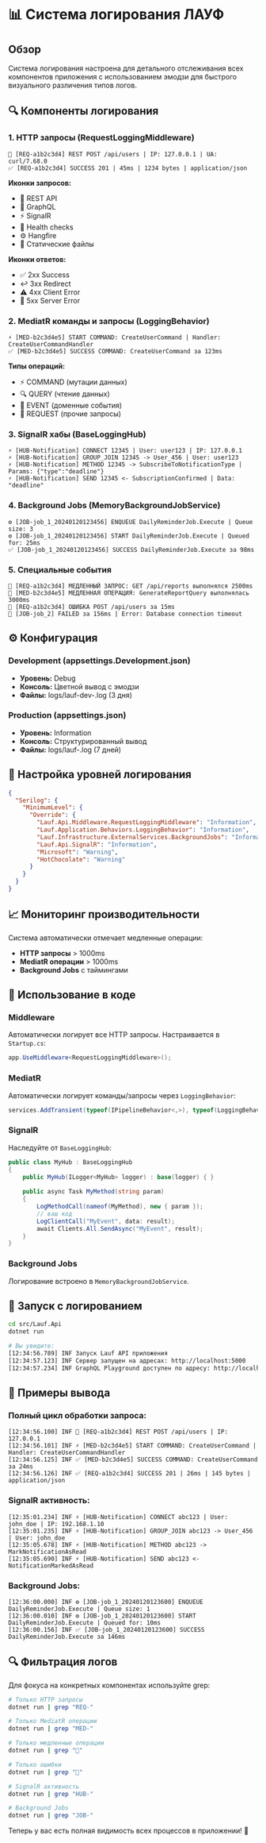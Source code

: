 # 📊 Система логирования ЛАУФ

## Обзор

Система логирования настроена для детального отслеживания всех компонентов приложения с использованием эмодзи для быстрого визуального различения типов логов.

## 🔍 Компоненты логирования

### 1. HTTP запросы (RequestLoggingMiddleware)
```
📡 [REQ-a1b2c3d4] REST POST /api/users | IP: 127.0.0.1 | UA: curl/7.68.0
✅ [REQ-a1b2c3d4] SUCCESS 201 | 45ms | 1234 bytes | application/json
```

**Иконки запросов:**
- 📡 REST API
- 🔸 GraphQL 
- ⚡ SignalR
- 💚 Health checks
- ⚙️ Hangfire
- 📄 Статические файлы

**Иконки ответов:**
- ✅ 2xx Success
- ↩️ 3xx Redirect  
- ⚠️ 4xx Client Error
- 🚨 5xx Server Error

### 2. MediatR команды и запросы (LoggingBehavior)
```
⚡ [MED-b2c3d4e5] START COMMAND: CreateUserCommand | Handler: CreateUserCommandHandler
✅ [MED-b2c3d4e5] SUCCESS COMMAND: CreateUserCommand за 123ms
```

**Типы операций:**
- ⚡ COMMAND (мутации данных)
- 🔍 QUERY (чтение данных)
- 📢 EVENT (доменные события)
- 🔄 REQUEST (прочие запросы)

### 3. SignalR хабы (BaseLoggingHub)
```
⚡ [HUB-Notification] CONNECT 12345 | User: user123 | IP: 127.0.0.1
⚡ [HUB-Notification] GROUP_JOIN 12345 -> User_456 | User: user123
⚡ [HUB-Notification] METHOD 12345 -> SubscribeToNotificationType | Params: {"type":"deadline"}
⚡ [HUB-Notification] SEND 12345 <- SubscriptionConfirmed | Data: "deadline"
```

### 4. Background Jobs (MemoryBackgroundJobService)
```
⚙️ [JOB-job_1_20240120123456] ENQUEUE DailyReminderJob.Execute | Queue size: 3
⚙️ [JOB-job_1_20240120123456] START DailyReminderJob.Execute | Queued for: 25ms
✅ [JOB-job_1_20240120123456] SUCCESS DailyReminderJob.Execute за 98ms
```

### 5. Специальные события
```
🐌 [REQ-a1b2c3d4] МЕДЛЕННЫЙ ЗАПРОС: GET /api/reports выполнялся 2500ms
🐌 [MED-b2c3d4e5] МЕДЛЕННАЯ ОПЕРАЦИЯ: GenerateReportQuery выполнялась 3000ms
🚨 [REQ-a1b2c3d4] ОШИБКА POST /api/users за 15ms
🚨 [JOB-job_2] FAILED за 156ms | Error: Database connection timeout
```

## ⚙️ Конфигурация

### Development (appsettings.Development.json)
- **Уровень:** Debug
- **Консоль:** Цветной вывод с эмодзи
- **Файлы:** logs/lauf-dev-.log (3 дня)

### Production (appsettings.json)  
- **Уровень:** Information
- **Консоль:** Структурированный вывод
- **Файлы:** logs/lauf-.log (7 дней)

## 🎯 Настройка уровней логирования

```json
{
  "Serilog": {
    "MinimumLevel": {
      "Override": {
        "Lauf.Api.Middleware.RequestLoggingMiddleware": "Information",
        "Lauf.Application.Behaviors.LoggingBehavior": "Information", 
        "Lauf.Infrastructure.ExternalServices.BackgroundJobs": "Information",
        "Lauf.Api.SignalR": "Information",
        "Microsoft": "Warning",
        "HotChocolate": "Warning"
      }
    }
  }
}
```

## 📈 Мониторинг производительности

Система автоматически отмечает медленные операции:
- **HTTP запросы** > 1000ms
- **MediatR операции** > 1000ms
- **Background Jobs** с таймингами

## 🔧 Использование в коде

### Middleware
Автоматически логирует все HTTP запросы. Настраивается в `Startup.cs`:

```csharp
app.UseMiddleware<RequestLoggingMiddleware>();
```

### MediatR 
Автоматически логирует команды/запросы через `LoggingBehavior`:

```csharp
services.AddTransient(typeof(IPipelineBehavior<,>), typeof(LoggingBehavior<,>));
```

### SignalR
Наследуйте от `BaseLoggingHub`:

```csharp
public class MyHub : BaseLoggingHub
{
    public MyHub(ILogger<MyHub> logger) : base(logger) { }
    
    public async Task MyMethod(string param)
    {
        LogMethodCall(nameof(MyMethod), new { param });
        // ваш код
        LogClientCall("MyEvent", data: result);
        await Clients.All.SendAsync("MyEvent", result);
    }
}
```

### Background Jobs
Логирование встроено в `MemoryBackgroundJobService`.

## 🚀 Запуск с логированием

```bash
cd src/Lauf.Api
dotnet run

# Вы увидите:
[12:34:56.789] INF Запуск Lauf API приложения
[12:34:57.123] INF Сервер запущен на адресах: http://localhost:5000
[12:34:57.234] INF GraphQL Playground доступен по адресу: http://localhost:5000/playground
```

## 🎨 Примеры вывода

### Полный цикл обработки запроса:
```
[12:34:56.100] INF 📡 [REQ-a1b2c3d4] REST POST /api/users | IP: 127.0.0.1
[12:34:56.101] INF ⚡ [MED-b2c3d4e5] START COMMAND: CreateUserCommand | Handler: CreateUserCommandHandler  
[12:34:56.125] INF ✅ [MED-b2c3d4e5] SUCCESS COMMAND: CreateUserCommand за 24ms
[12:34:56.126] INF ✅ [REQ-a1b2c3d4] SUCCESS 201 | 26ms | 145 bytes | application/json
```

### SignalR активность:
```
[12:35:01.234] INF ⚡ [HUB-Notification] CONNECT abc123 | User: john_doe | IP: 192.168.1.10
[12:35:01.235] INF ⚡ [HUB-Notification] GROUP_JOIN abc123 -> User_456 | User: john_doe
[12:35:05.678] INF ⚡ [HUB-Notification] METHOD abc123 -> MarkNotificationAsRead
[12:35:05.690] INF ⚡ [HUB-Notification] SEND abc123 <- NotificationMarkedAsRead
```

### Background Jobs:
```
[12:36:00.000] INF ⚙️ [JOB-job_1_20240120123600] ENQUEUE DailyReminderJob.Execute | Queue size: 1
[12:36:00.010] INF ⚙️ [JOB-job_1_20240120123600] START DailyReminderJob.Execute | Queued for: 10ms
[12:36:00.156] INF ✅ [JOB-job_1_20240120123600] SUCCESS DailyReminderJob.Execute за 146ms
```

## 🔍 Фильтрация логов

Для фокуса на конкретных компонентах используйте grep:

```bash
# Только HTTP запросы
dotnet run | grep "REQ-"

# Только MediatR операции  
dotnet run | grep "MED-"

# Только медленные операции
dotnet run | grep "🐌"

# Только ошибки
dotnet run | grep "🚨"

# SignalR активность
dotnet run | grep "HUB-"

# Background Jobs
dotnet run | grep "JOB-"
```

Теперь у вас есть полная видимость всех процессов в приложении! 🚀 
